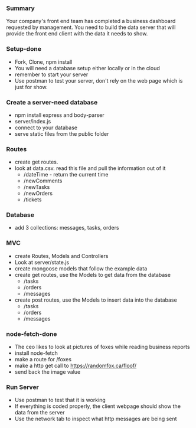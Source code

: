 ### Summary

Your company's front end team has completed a business dashboard requested by management. You need to build the data server that will provide the front end client with the data it needs to show.

### Setup-done

- Fork, Clone, npm install
- You will need a database setup either locally or in the cloud
- remember to start your server
- Use postman to test your server, don't rely on the web page which is just for show.

### Create a server-need database

- npm install express and body-parser
- server/index.js
- connect to your database
- serve static files from the public folder

### Routes

- create get routes.
- look at data.csv. read this file and pull the information out of it
  - /dateTime - return the current time
  - /newComments
  - /newTasks
  - /newOrders
  - /tickets

### Database

- add 3 collections: messages, tasks, orders

### MVC

- create Routes, Models and Controllers
- Look at server/state.js
- create mongoose models that follow the example data
- create get routes, use the Models to get data from the database
  - /tasks
  - /orders
  - /messages
- create post routes, use the Models to insert data into the database
  - /tasks
  - /orders
  - /messages

### node-fetch-done

- The ceo likes to look at pictures of foxes while reading business reports
- install node-fetch
- make a route for /foxes
- make a http get call to https://randomfox.ca/floof/
- send back the image value

### Run Server

- Use postman to test that it is working
- If everything is coded properly, the client webpage should show the data from the server
- Use the network tab to inspect what http messages are being sent
